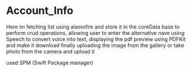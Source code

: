 # Account_Info
Here im fetching list using alamofire and store it in the coreData base to perform crud operations, allowing user to enter the alternative nave using Speech to convert voice into text, displaying the pdf preview using PDFKit and make it download finally uploading the image from the gallery or take photo from the camera and upload it

used SPM (Swift Package manager)
